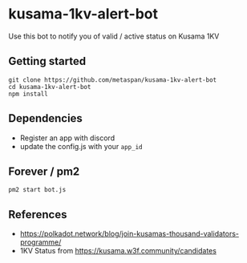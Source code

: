 # kusama-1kv-alert-bot

Use this bot to notify you of valid / active status on Kusama 1KV

## Getting started

```
git clone https://github.com/metaspan/kusama-1kv-alert-bot
cd kusama-1kv-alert-bot
npm install
```

## Dependencies

- Register an app with discord
- update the config.js with your `app_id`

## Forever / pm2

`pm2 start bot.js`

## References

- https://polkadot.network/blog/join-kusamas-thousand-validators-programme/
- 1KV Status from https://kusama.w3f.community/candidates
